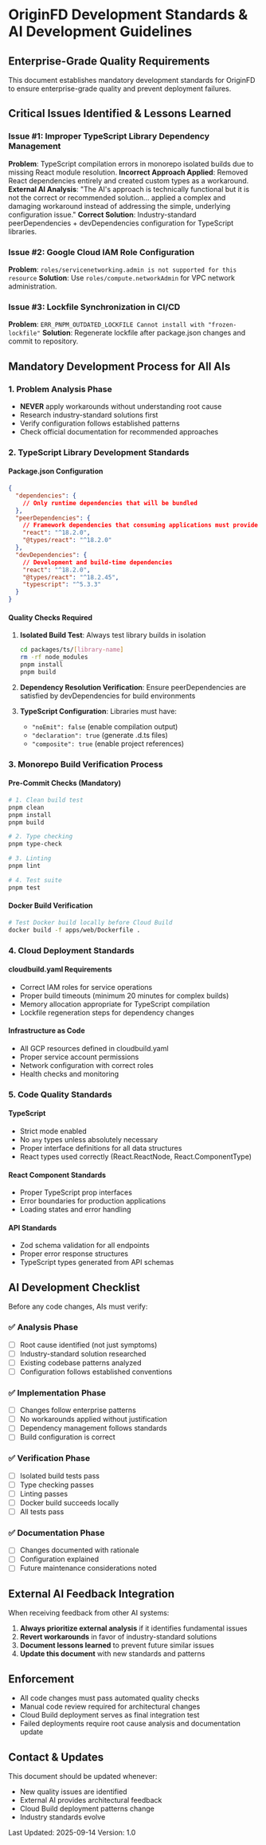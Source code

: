 # OriginFD Development Standards & AI Development Guidelines

## Enterprise-Grade Quality Requirements

This document establishes mandatory development standards for OriginFD to ensure enterprise-grade quality and prevent deployment failures.

## Critical Issues Identified & Lessons Learned

### Issue #1: Improper TypeScript Library Dependency Management
**Problem**: TypeScript compilation errors in monorepo isolated builds due to missing React module resolution.
**Incorrect Approach Applied**: Removed React dependencies entirely and created custom types as a workaround.
**External AI Analysis**: "The AI's approach is technically functional but it is not the correct or recommended solution... applied a complex and damaging workaround instead of addressing the simple, underlying configuration issue."
**Correct Solution**: Industry-standard peerDependencies + devDependencies configuration for TypeScript libraries.

### Issue #2: Google Cloud IAM Role Configuration
**Problem**: `roles/servicenetworking.admin is not supported for this resource`
**Solution**: Use `roles/compute.networkAdmin` for VPC network administration.

### Issue #3: Lockfile Synchronization in CI/CD
**Problem**: `ERR_PNPM_OUTDATED_LOCKFILE Cannot install with "frozen-lockfile"`
**Solution**: Regenerate lockfile after package.json changes and commit to repository.

## Mandatory Development Process for All AIs

### 1. Problem Analysis Phase
- **NEVER** apply workarounds without understanding root cause
- Research industry-standard solutions first
- Verify configuration follows established patterns
- Check official documentation for recommended approaches

### 2. TypeScript Library Development Standards

#### Package.json Configuration
```json
{
  "dependencies": {
    // Only runtime dependencies that will be bundled
  },
  "peerDependencies": {
    // Framework dependencies that consuming applications must provide
    "react": "^18.2.0",
    "@types/react": "^18.2.0"
  },
  "devDependencies": {
    // Development and build-time dependencies
    "react": "^18.2.0",
    "@types/react": "^18.2.45",
    "typescript": "^5.3.3"
  }
}
```

#### Quality Checks Required
1. **Isolated Build Test**: Always test library builds in isolation
   ```bash
   cd packages/ts/[library-name]
   rm -rf node_modules
   pnpm install
   pnpm build
   ```

2. **Dependency Resolution Verification**: Ensure peerDependencies are satisfied by devDependencies for build environments

3. **TypeScript Configuration**: Libraries must have:
   - `"noEmit": false` (enable compilation output)
   - `"declaration": true` (generate .d.ts files)
   - `"composite": true` (enable project references)

### 3. Monorepo Build Verification Process

#### Pre-Commit Checks (Mandatory)
```bash
# 1. Clean build test
pnpm clean
pnpm install
pnpm build

# 2. Type checking
pnpm type-check

# 3. Linting
pnpm lint

# 4. Test suite
pnpm test
```

#### Docker Build Verification
```bash
# Test Docker build locally before Cloud Build
docker build -f apps/web/Dockerfile .
```

### 4. Cloud Deployment Standards

#### cloudbuild.yaml Requirements
- Correct IAM roles for service operations
- Proper build timeouts (minimum 20 minutes for complex builds)
- Memory allocation appropriate for TypeScript compilation
- Lockfile regeneration steps for dependency changes

#### Infrastructure as Code
- All GCP resources defined in cloudbuild.yaml
- Proper service account permissions
- Network configuration with correct roles
- Health checks and monitoring

### 5. Code Quality Standards

#### TypeScript
- Strict mode enabled
- No `any` types unless absolutely necessary
- Proper interface definitions for all data structures
- React types used correctly (React.ReactNode, React.ComponentType)

#### React Component Standards
- Proper TypeScript prop interfaces
- Error boundaries for production applications
- Loading states and error handling

#### API Standards
- Zod schema validation for all endpoints
- Proper error response structures
- TypeScript types generated from API schemas

## AI Development Checklist

Before any code changes, AIs must verify:

### ✅ Analysis Phase
- [ ] Root cause identified (not just symptoms)
- [ ] Industry-standard solution researched
- [ ] Existing codebase patterns analyzed
- [ ] Configuration follows established conventions

### ✅ Implementation Phase
- [ ] Changes follow enterprise patterns
- [ ] No workarounds applied without justification
- [ ] Dependency management follows standards
- [ ] Build configuration is correct

### ✅ Verification Phase
- [ ] Isolated build tests pass
- [ ] Type checking passes
- [ ] Linting passes
- [ ] Docker build succeeds locally
- [ ] All tests pass

### ✅ Documentation Phase
- [ ] Changes documented with rationale
- [ ] Configuration explained
- [ ] Future maintenance considerations noted

## External AI Feedback Integration

When receiving feedback from other AI systems:

1. **Always prioritize external analysis** if it identifies fundamental issues
2. **Revert workarounds** in favor of industry-standard solutions
3. **Document lessons learned** to prevent future similar issues
4. **Update this document** with new standards and patterns

## Enforcement

- All code changes must pass automated quality checks
- Manual code review required for architectural changes
- Cloud Build deployment serves as final integration test
- Failed deployments require root cause analysis and documentation update

## Contact & Updates

This document should be updated whenever:
- New quality issues are identified
- External AI provides architectural feedback
- Cloud Build deployment patterns change
- Industry standards evolve

Last Updated: 2025-09-14
Version: 1.0